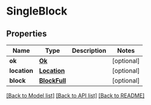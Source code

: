 # SingleBlock

## Properties
Name | Type | Description | Notes
------------ | ------------- | ------------- | -------------
**ok** | [**Ok**](Ok.md) |  | [optional] 
**location** | [**Location**](Location.md) |  | [optional] 
**block** | [**BlockFull**](BlockFull.md) |  | [optional] 

[[Back to Model list]](../README.md#documentation-for-models) [[Back to API list]](../README.md#documentation-for-api-endpoints) [[Back to README]](../README.md)


